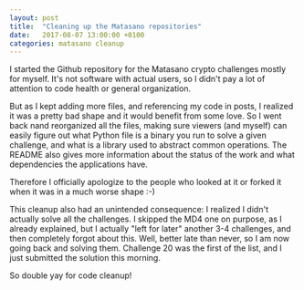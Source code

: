 ```yaml
---
layout: post
title:  "Cleaning up the Matasano repositories"
date:   2017-08-07 13:00:00 +0100 
categories: matasano cleanup
---
```


I started the Github repository for the Matasano crypto challenges mostly for myself. It's not software with actual users, so I didn't pay a lot of attention to code health or general organization.

But as I kept adding more files, and referencing my code in posts, I realized it was a pretty bad shape and it would benefit from some love. So I went back nand reorganized all the files, making sure viewers (and myself) can easily figure out what Python file is a binary you run to solve a given challenge, and what is a library used to abstract common operations. The README also gives more information about the status of the work and what dependencies the applications have.

Therefore I officially apologize to the people who looked at it or forked it when it was in a much worse shape :-)

This cleanup also had an unintended consequence: I realized I didn't actually solve all the challenges. I skipped the MD4 one on purpose, as I already explained, but I actually "left for later" another 3-4 challenges, and then completely forgot about this. Well, better late than never, so I am now going back and solving them. Challenge 20 was the first of the list, and I just submitted the solution this morning.

So double yay for code cleanup!
